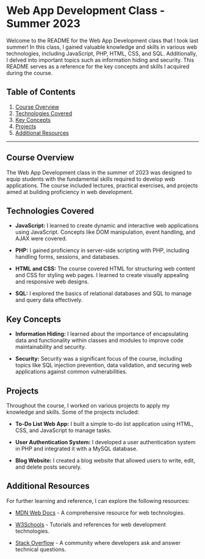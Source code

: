 # Web App Development Class - Summer 2023

Welcome to the README for the Web App Development class that I took last summer! In this class, I gained valuable knowledge and skills in various web technologies, including JavaScript, PHP, HTML, CSS, and SQL. Additionally, I delved into important topics such as information hiding and security. This README serves as a reference for the key concepts and skills I acquired during the course.

## Table of Contents

1. [Course Overview](#course-overview)
2. [Technologies Covered](#technologies-covered)
3. [Key Concepts](#key-concepts)
4. [Projects](#projects)
5. [Additional Resources](#additional-resources)

---

## Course Overview

The Web App Development class in the summer of 2023 was designed to equip students with the fundamental skills required to develop web applications. The course included lectures, practical exercises, and projects aimed at building proficiency in web development.

## Technologies Covered

- **JavaScript:** I learned to create dynamic and interactive web applications using JavaScript. Concepts like DOM manipulation, event handling, and AJAX were covered.

- **PHP:** I gained proficiency in server-side scripting with PHP, including handling forms, sessions, and databases.

- **HTML and CSS:** The course covered HTML for structuring web content and CSS for styling web pages. I learned to create visually appealing and responsive web designs.

- **SQL:** I explored the basics of relational databases and SQL to manage and query data effectively.

## Key Concepts

- **Information Hiding:** I learned about the importance of encapsulating data and functionality within classes and modules to improve code maintainability and security.

- **Security:** Security was a significant focus of the course, including topics like SQL injection prevention, data validation, and securing web applications against common vulnerabilities.

## Projects

Throughout the course, I worked on various projects to apply my knowledge and skills. Some of the projects included:
- **To-Do List Web App:** I built a simple to-do list application using HTML, CSS, and JavaScript to manage tasks.

- **User Authentication System:** I developed a user authentication system in PHP and integrated it with a MySQL database.

- **Blog Website:** I created a blog website that allowed users to write, edit, and delete posts securely.

## Additional Resources

For further learning and reference, I can explore the following resources:
- [MDN Web Docs](https://developer.mozilla.org/en-US/docs/Web) - A comprehensive resource for web technologies.

- [W3Schools](https://www.w3schools.com/) - Tutorials and references for web development technologies.

- [Stack Overflow](https://stackoverflow.com/) - A community where developers ask and answer technical questions.

